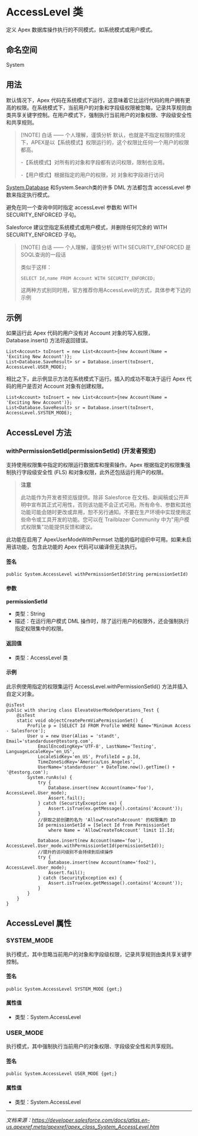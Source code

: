 # AccessLevel 类

定义 Apex 数据库操作执行的不同模式，如系统模式或用户模式。

## 命名空间

System

## 用法

默认情况下，Apex 代码在系统模式下运行，这意味着它比运行代码的用户拥有更高的权限。在系统模式下，当前用户的对象和字段级权限被忽略，记录共享规则由类共享关键字控制。在用户模式下，强制执行当前用户的对象权限、字段级安全性和共享规则。

> [!NOTE] 白话 —— 个人理解，谨慎分析
> 默认，也就是不指定权限的情况下，APEX是以【系统模式】权限运行的，这个权限比任何一个用户的权限都高。
> 
> -【系统模式】对所有的对象和字段都有访问权限，限制也没用。
> 
> -【用户模式】根据指定的用户的权限，对 对象和字段进行访问

[System.Database](./Database%20类.md) 和System.Search类的许多 DML 方法都包含 accessLevel 参数来指定执行模式。
<!-- 
[System.Database](./Database%20类.md) 和 [System.Search](./Search%20类.md) 类的许多 DML 方法都包含 accessLevel 参数来指定执行模式。 -->

避免在同一个查询中同时指定 accessLevel 参数和 WITH SECURITY_ENFORCED 子句。

Salesforce 建议您指定系统模式或用户模式，并删除任何冗余的 WITH SECURITY_ENFORCED 子句。

> [!NOTE] 白话 —— 个人理解，谨慎分析
> WITH SECURITY_ENFORCED 是SOQL查询的一段话
> 
> 类似于这样：
> ```apex
> SELECT Id,name FROM Account WITH SECURITY_ENFORCED;
> ``` 
>
> 这两种方式别同时用，官方推荐你用AccessLevel的方式，具体参考下边的示例

## 示例

如果运行此 Apex 代码的用户没有对 Account 对象的写入权限，Database.insert() 方法将返回错误。

```apex
List<Account> toInsert = new List<Account>{new Account(Name = 'Exciting New Account')};
List<Database.SaveResult> sr = Database.insert(toInsert, AccessLevel.USER_MODE);
```

相比之下，此示例显示方法在系统模式下运行。插入的成功不取决于运行 Apex 代码的用户是否对 Account 对象有创建权限。

```apex
List<Account> toInsert = new List<Account>{new Account(Name = 'Exciting New Account')};
List<Database.SaveResult> sr = Database.insert(toInsert, AccessLevel.SYSTEM_MODE);
```

## AccessLevel 方法

### withPermissionSetId(permissionSetId) (开发者预览)

支持使用权限集中指定的权限运行数据库和搜索操作。Apex 根据指定的权限集强制执行字段级安全性 (FLS) 和对象权限，此外还包括运行用户的权限。

> **注意**
>
> 此功能作为开发者预览版提供。除非 Salesforce 在文档、新闻稿或公开声明中宣布其正式可用性，否则该功能不会正式可用。所有命令、参数和其他功能可能会随时更改或弃用，恕不另行通知。不要在生产环境中实现使用这些命令或工具开发的功能。您可以在 Trailblazer Community 中为"用户模式权限集"功能提供反馈和建议。

此功能在启用了 ApexUserModeWithPermset 功能的临时组织中可用。如果未启用该功能，包含此功能的 Apex 代码可以编译但无法执行。

#### 签名

```apex
public System.AccessLevel withPermissionSetId(String permissionSetId)
```

#### 参数

**permissionSetId**
- 类型：String
- 描述：在运行用户模式 DML 操作时，除了运行用户的权限外，还会强制执行指定权限集中的权限。

#### 返回值

- 类型：AccessLevel 类

#### 示例

此示例使用指定的权限集运行 AccessLevel.withPermissionSetId() 方法并插入自定义对象。

```apex
@isTest
public with sharing class ElevateUserModeOperations_Test {
    @isTest
    static void objectCreatePermViaPermissionSet() {
        Profile p = [SELECT Id FROM Profile WHERE Name='Minimum Access - Salesforce'];
        User u = new User(Alias = 'standt', Email='standarduser@testorg.com',
            EmailEncodingKey='UTF-8', LastName='Testing', LanguageLocaleKey='en_US',
            LocaleSidKey='en_US', ProfileId = p.Id,
            TimeZoneSidKey='America/Los_Angeles',
            UserName='standarduser' + DateTime.now().getTime() + '@testorg.com');
        System.runAs(u) {
            try { 
                Database.insert(new Account(name='foo'), AccessLevel.User_mode); 
                Assert.fail(); 
            } catch (SecurityException ex) { 
                Assert.isTrue(ex.getMessage().contains('Account'));
            }
            //获取之前创建的名为 'AllowCreateToAccount' 的权限集的 ID
            Id permissionSetId = [Select Id from PermissionSet 
                where Name = 'AllowCreateToAccount' limit 1].Id;
            
            Database.insert(new Account(name='foo'), AccessLevel.User_mode.withPermissionSetId(permissionSetId));
            //提升的访问级别不会持续到后续操作
            try { 
                Database.insert(new Account(name='foo2'), AccessLevel.User_mode); 
                Assert.fail(); 
            } catch (SecurityException ex) { 
                Assert.isTrue(ex.getMessage().contains('Account')); 
            } 
        } 
    } 
}
```

## AccessLevel 属性

### SYSTEM_MODE

执行模式，其中忽略当前用户的对象和字段级权限，记录共享规则由类共享关键字控制。

#### 签名

```apex
public System.AccessLevel SYSTEM_MODE {get;}
```

#### 属性值

- 类型：System.AccessLevel

### USER_MODE

执行模式，其中强制执行当前用户的对象权限、字段级安全性和共享规则。

#### 签名

```apex
public System.AccessLevel USER_MODE {get;}
```

#### 属性值

- 类型：System.AccessLevel

---

*文档来源：https://developer.salesforce.com/docs/atlas.en-us.apexref.meta/apexref/apex_class_System_AccessLevel.htm*
